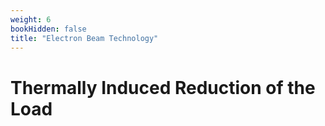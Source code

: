 ```yaml
---
weight: 6
bookHidden: false
title: "Electron Beam Technology"
---
```


# **Thermally Induced Reduction of the Load**